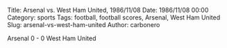 Title: Arsenal vs. West Ham United, 1986/11/08
Date: 1986/11/08 00:00
Category: sports
Tags: football, football scores, Arsenal, West Ham United
Slug: arsenal-vs-west-ham-united
Author: carbonero


Arsenal 0 - 0 West Ham United
